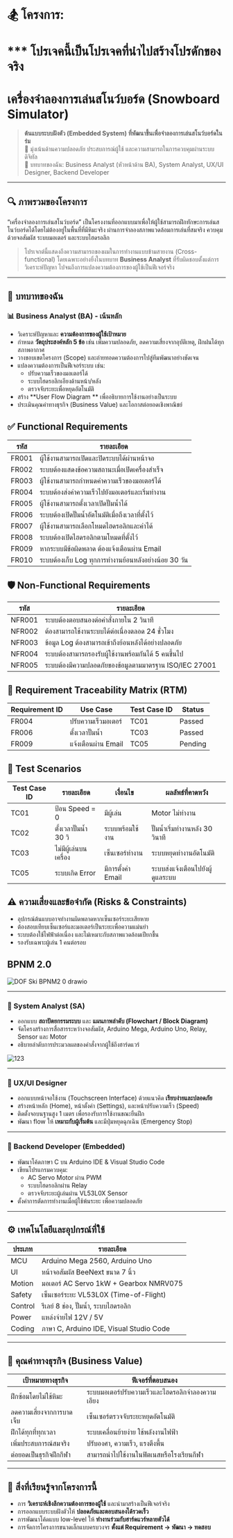 # 🏂 โครงการ: 

# *** โปรเจคนี้เป็นโปรเจคที่นำไปสร้างโปรดักของจริง

# เครื่องจำลองการเล่นสโนว์บอร์ด (Snowboard Simulator)



> **ต้นแบบระบบฝังตัว (Embedded System) ที่พัฒนาขึ้นเพื่อจำลองการเล่นสโนว์บอร์ดในร่ม**  
> 🎯 มุ่งเน้นด้านความปลอดภัย ประสบการณ์ผู้ใช้ และความสามารถในการควบคุมผ่านระบบดิจิทัล  
> 👤 บทบาทของฉัน: Business Analyst (หัวหน้าด้าน BA), System Analyst, UX/UI Designer, Backend Developer

---

## 🔍 ภาพรวมของโครงการ

“เครื่องจำลองการเล่นสโนว์บอร์ด” เป็นโครงงานที่ออกแบบมาเพื่อให้ผู้ใช้สามารถฝึกทักษะการเล่นสโนว์บอร์ดได้โดยไม่ต้องอยู่ในพื้นที่ที่มีหิมะจริง ผ่านการจำลองสภาพแวดล้อมการเล่นที่สมจริง ควบคุมด้วยจอสัมผัส ระบบมอเตอร์ และระบบไฮดรอลิก

> โปรเจกต์นี้แสดงถึงความสามารถของผมในการทำงานแบบข้ามสายงาน (Cross-functional) โดยเฉพาะอย่างยิ่งในบทบาท **Business Analyst** ที่รับผิดชอบตั้งแต่การวิเคราะห์ปัญหา ไปจนถึงการแปลงความต้องการของผู้ใช้เป็นฟีเจอร์จริง

---

## 👤 บทบาทของฉัน

### 📊 Business Analyst (BA) - **เน้นหลัก**
- วิเคราะห์ปัญหาและ **ความต้องการของผู้ใช้เป้าหมาย**
- กำหนด **วัตถุประสงค์หลัก 5 ข้อ** เช่น เพิ่มความปลอดภัย, ลดความเสี่ยงจากอุบัติเหตุ, ฝึกฝนได้ทุกสภาพอากาศ
- วางขอบเขตโครงการ (Scope) และถ่ายทอดความต้องการไปสู่ทีมพัฒนาอย่างชัดเจน
- แปลงความต้องการเป็นฟีเจอร์ระบบ เช่น:
  - ปรับความเร็วของมอเตอร์ได้
  - ระบบไฮดรอลิกเอียงด้านหน้า/หลัง
  - ตรวจจับระยะเพื่อหยุดอัตโนมัติ
- สร้าง **User Flow Diagram ** เพื่ออธิบายการใช้งานอย่างเป็นระบบ
- ประเมินคุณค่าทางธุรกิจ (Business Value) และโอกาสต่อยอดเชิงพาณิชย์

## ✅ Functional Requirements
| รหัส  | รายละเอียด                                           |
| ----- | ---------------------------------------------------- |
| FR001 | ผู้ใช้งานสามารถเปิดและปิดระบบได้ผ่านหน้าจอ           |
| FR002 | ระบบต้องแสดงข้อความสถานะเมื่อเปิดเครื่องสำเร็จ       |
| FR003 | ผู้ใช้งานสามารถกำหนดค่าความเร็วของมอเตอร์ได้         |
| FR004 | ระบบต้องส่งค่าความเร็วไปยังมอเตอร์และเริ่มทำงาน      |
| FR005 | ผู้ใช้งานสามารถตั้งเวลาเปิดปั๊มน้ำได้                |
| FR006 | ระบบต้องเปิดปั๊มน้ำอัตโนมัติเมื่อถึงเวลาที่ตั้งไว้   |
| FR007 | ผู้ใช้งานสามารถเลือกโหมดไฮดรอลิกและค่าได้            |
| FR008 | ระบบต้องเปิดไฮดรอลิกตามโหมดที่ตั้งไว้                |
| FR009 | หากระบบมีข้อผิดพลาด ต้องแจ้งเตือนผ่าน Email          |
| FR010 | ระบบต้องเก็บ Log ทุกการทำงานย้อนหลังอย่างน้อย 30 วัน |



## 🛡️ Non-Functional Requirements
| รหัส   | รายละเอียด                                             |
| ------ | ------------------------------------------------------ |
| NFR001 | ระบบต้องตอบสนองต่อคำสั่งภายใน 2 วินาที                 |
| NFR002 | ต้องสามารถใช้งานระบบได้ต่อเนื่องตลอด 24 ชั่วโมง        |
| NFR003 | ข้อมูล Log ต้องสามารถเข้าถึงย้อนหลังได้อย่างปลอดภัย    |
| NFR004 | ระบบต้องสามารถรองรับผู้ใช้งานพร้อมกันได้ 5 คนขึ้นไป    |
| NFR005 | ระบบต้องมีความปลอดภัยของข้อมูลตามมาตรฐาน ISO/IEC 27001 |

##  🔗 Requirement Traceability Matrix (RTM)
| Requirement ID | Use Case            | Test Case ID | Status  |
| -------------- | ------------------- | ------------ | ------- |
| FR004          | ปรับความเร็วมอเตอร์ | TC01         | Passed  |
| FR006          | ตั้งเวลาปั๊มน้ำ     | TC03         | Passed  |
| FR009          | แจ้งเตือนผ่าน Email | TC05         | Pending |

##  🧪 Test Scenarios
| Test Case ID | รายละเอียด            | เงื่อนไข           | ผลลัพธ์ที่คาดหวัง                |
| ------------ | --------------------- | ------------------ | -------------------------------- |
| TC01         | ป้อน Speed = 0        | มีผู้เล่น          | Motor ไม่ทำงาน                   |
| TC02         | ตั้งเวลาปั๊มน้ำ 30 วิ | ระบบพร้อมใช้งาน    | ปั๊มน้ำเริ่มทำงานหลัง 30 วินาที  |
| TC03         | ไม่มีผู้เล่นบนเครื่อง | เซ็นเซอร์ทำงาน     | ระบบหยุดทำงานอัตโนมัติ           |
| TC05         | ระบบเกิด Error        | มีการตั้งค่า Email | ระบบส่งแจ้งเตือนไปยังผู้ดูแลระบบ |


## ⚠️ ความเสี่ยงและข้อจำกัด (Risks & Constraints)
* อุปกรณ์ต้นแบบอาจทำงานผิดพลาดหากเซ็นเซอร์ระยะเสียหาย
* ต้องสอบเทียบเซ็นเซอร์และมอเตอร์เป็นระยะเพื่อความแม่นยำ
* ระบบต้องใช้ไฟฟ้าต่อเนื่อง และไม่เหมาะกับสภาพแวดล้อมเปียกชื้น
* รองรับเฉพาะผู้เล่น 1 คนต่อรอบ

## BPNM 2.0
![DOF Ski BPNM2 0 drawio](https://github.com/user-attachments/assets/073e6ce5-8855-4c0f-a459-3219b2eb83f1)


---

### 🧠 System Analyst (SA)
- ออกแบบ **สถาปัตยกรรมระบบ** และ **แผนภาพลำดับ (Flowchart / Block Diagram)**
- จัดโครงสร้างการสื่อสารระหว่างจอสัมผัส, Arduino Mega, Arduino Uno, Relay, Sensor และ Motor
- อธิบายลำดับการประมวลผลของคำสั่งจากผู้ใช้ถึงฮาร์ดแวร์

![123](https://github.com/user-attachments/assets/0c6df030-46a4-42c4-9e35-096893481a4a)

---

### 🧪 UX/UI Designer
- ออกแบบหน้าจอใช้งาน (Touchscreen Interface) ด้วยแนวคิด **เรียบง่ายและปลอดภัย**
- สร้างหน้าหลัก (Home), หน้าตั้งค่า (Settings), และหน้าปรับความเร็ว (Speed)
- ติดตั้งจอบนฐานสูง 1 เมตร เพื่อรองรับการใช้งานขณะยืนฝึก
- พัฒนา flow ให้ **เหมาะกับผู้เริ่มต้น** และมีปุ่มหยุดฉุกเฉิน (Emergency Stop)

---

### 🔧 Backend Developer (Embedded)
- พัฒนาโค้ดภาษา C บน Arduino IDE & Visual Studio Code
- เขียนโปรแกรมควบคุม:
  - AC Servo Motor ผ่าน PWM
  - ระบบไฮดรอลิกผ่าน Relay
  - ตรวจจับระยะผู้เล่นผ่าน VL53L0X Sensor
- ตั้งค่าการตัดการทำงานเมื่อผู้ใช้พ้นระยะ เพื่อความปลอดภัย

---

## ⚙️ เทคโนโลยีและอุปกรณ์ที่ใช้

| ประเภท | รายละเอียด |
|--------|-------------|
| MCU    | Arduino Mega 2560, Arduino Uno |
| UI     | หน้าจอสัมผัส BeeNext ขนาด 7 นิ้ว |
| Motion | มอเตอร์ AC Servo 1kW + Gearbox NMRV075 |
| Safety | เซ็นเซอร์ระยะ VL53L0X (Time-of-Flight) |
| Control| รีเลย์ 8 ช่อง, ปั๊มน้ำ, ระบบไฮดรอลิก |
| Power  | แหล่งจ่ายไฟ 12V / 5V |
| Coding | ภาษา C, Arduino IDE, Visual Studio Code |

---

## 🎯 คุณค่าทางธุรกิจ (Business Value)

| เป้าหมายทางธุรกิจ | ฟีเจอร์ที่ตอบสนอง |
|--------------------|---------------------|
| ฝึกซ้อมโดยไม่ใช้หิมะ | ระบบมอเตอร์ปรับความเร็วและไฮดรอลิกจำลองความเอียง |
| ลดความเสี่ยงจากการบาดเจ็บ | เซ็นเซอร์ตรวจจับระยะหยุดอัตโนมัติ |
| ฝึกได้ทุกที่ทุกเวลา | ระบบเคลื่อนย้ายง่าย ใช้พลังงานไฟฟ้า |
| เพิ่มประสบการณ์สมจริง | ปรับองศา, ความเร็ว, แรงตึงพื้น |
| ต่อยอดเป็นธุรกิจฝึกกีฬา | สามารถนำไปใช้งานในฟิตเนสหรือโรงเรียนกีฬา |

---

## 🧩 สิ่งที่เรียนรู้จากโครงการนี้

- การ **วิเคราะห์เชิงลึกความต้องการของผู้ใช้** และนำมาสร้างเป็นฟีเจอร์จริง
- การออกแบบระบบฝังตัวให้ **ปลอดภัยและตอบสนองได้รวดเร็ว**
- การพัฒนาโค้ดแบบ low-level ให้ **ทำงานร่วมกับฮาร์ดแวร์หลายตัวได้**
- การจัดการโครงการขนาดเล็กแบบครบวงจร **ตั้งแต่ Requirement → พัฒนา → ทดสอบ**
